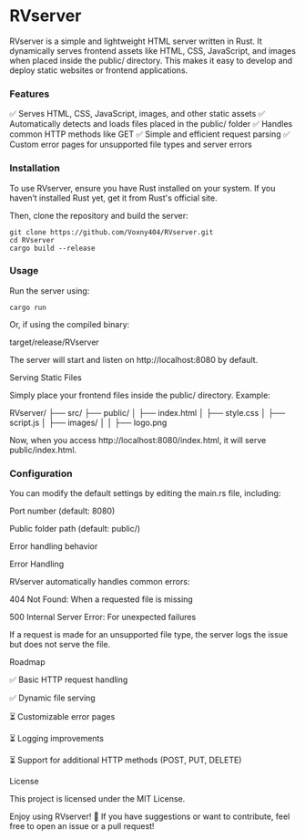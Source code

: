 # RVserver

RVserver is a simple and lightweight HTML server written in Rust. It dynamically serves frontend assets like HTML, CSS, JavaScript, and images when placed inside the public/ directory. This makes it easy to develop and deploy static websites or frontend applications.

### Features

✅ Serves HTML, CSS, JavaScript, images, and other static assets ✅ Automatically detects and loads files placed in the public/ folder ✅ Handles common HTTP methods like GET ✅ Simple and efficient request parsing ✅ Custom error pages for unsupported file types and server errors

### Installation

To use RVserver, ensure you have Rust installed on your system. If you haven’t installed Rust yet, get it from Rust's official site.

Then, clone the repository and build the server:

````
git clone https://github.com/Voxny404/RVserver.git
cd RVserver
cargo build --release
````

### Usage

Run the server using:
````
cargo run
````
Or, if using the compiled binary:

target/release/RVserver

The server will start and listen on http://localhost:8080 by default.

Serving Static Files

Simply place your frontend files inside the public/ directory. Example:

RVserver/
├── src/
├── public/
│   ├── index.html
│   ├── style.css
│   ├── script.js
│   ├── images/
│   │   ├── logo.png

Now, when you access http://localhost:8080/index.html, it will serve public/index.html.

### Configuration

You can modify the default settings by editing the main.rs file, including:

Port number (default: 8080)

Public folder path (default: public/)

Error handling behavior

Error Handling

RVserver automatically handles common errors:

404 Not Found: When a requested file is missing

500 Internal Server Error: For unexpected failures

If a request is made for an unsupported file type, the server logs the issue but does not serve the file.

Roadmap

✅ Basic HTTP request handling

✅ Dynamic file serving

⏳ Customizable error pages

⏳ Logging improvements

⏳ Support for additional HTTP methods (POST, PUT, DELETE)

License

This project is licensed under the MIT License.

Enjoy using RVserver! 🚀 If you have suggestions or want to contribute, feel free to open an issue or a pull request!
